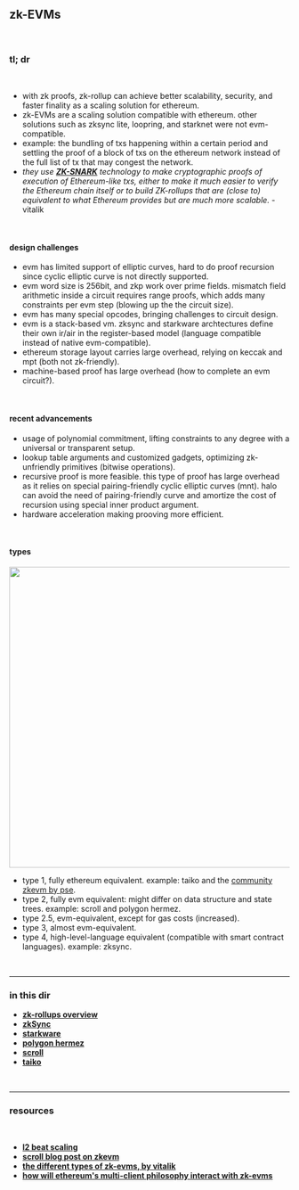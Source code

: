 ## zk-EVMs

<br>

### tl; dr

<br>

* with zk proofs, zk-rollup can achieve better scalability, security, and faster finality as a scaling solution for ethereum.
* zk-EVMs are a scaling solution compatible with ethereum. other solutions such as zksync lite, loopring, and starknet were not evm-compatible.
* example: the bundling of txs happening within a certain period and settling the proof of a block of txs on the ethereum network instead of the full list of tx that may congest the network.
* *they use **[ZK-SNARK](https://github.com/go-outside-labs/blockchains-protocol-design/blob/main/zero_knowledge_proofs/proofs/zkSNARKS.md)** technology to make cryptographic proofs of execution of Ethereum-like txs, either to make it much easier to verify the Ethereum chain itself or to build ZK-rollups that are (close to) equivalent to what Ethereum provides but are much more scalable.* - vitalik

<br>

#### design challenges

* evm has limited support of elliptic curves, hard to do proof recursion since cyclic elliptic curve is not directly supported.
* evm word size is 256bit, and zkp work over prime fields. mismatch field arithmetic inside a circuit requires range proofs, which adds many constraints per evm step (blowing up the the circuit size).
* evm has many special opcodes, bringing challenges to circuit design.
* evm is a stack-based vm. zksync and starkware archtectures define their own ir/air in the register-based model (language compatible instead of native evm-compatible).
* ethereum storage layout carries large overhead, relying on keccak and mpt (both not zk-friendly).
* machine-based proof has large overhead (how to complete an evm circuit?).

<br>


#### recent advancements

* usage of polynomial commitment, lifting constraints to any degree with a universal or transparent setup.
* lookup table arguments and customized gadgets, optimizing zk-unfriendly primitives (bitwise operations).
* recursive proof is more feasible. this type of proof has large overhead as it relies on special pairing-friendly cyclic elliptic curves (mnt). halo can avoid the need of pairing-friendly curve and amortize the cost of recursion using special inner product argument.
* hardware acceleration making prooving more efficient.



<br>

#### types

<img width="540" src="https://user-images.githubusercontent.com/1130416/234139749-4dbac8ab-d742-45f3-b920-b0b51d8698b5.png">


* type 1, fully ethereum equivalent. example: taiko and the [community zkevm by pse](https://github.com/privacy-scaling-explorations/zkevm-specs).
* type 2, fully evm equivalent: might differ on data structure and state trees. example: scroll and polygon hermez.
* type 2.5, evm-equivalent, except for gas costs (increased).
* type 3, almost evm-equivalent.
* type 4, high-level-language equivalent (compatible with smart contract languages). example: zksync.

<br>

---

### in this dir

* **[zk-rollups overview](rollups.md)**
* **[zkSync](zkSync)**
* **[starkware](starkware.md)**
* **[polygon hermez](polygon.md)**
* **[scroll](scroll.md)**
* **[taiko](taiko.md)**

<br>

----

### resources

<br>

* **[l2 beat scaling](https://l2beat.com/scaling/tvl)**
* **[scroll blog post on zkevm](https://scroll.io/blog/zkEVM)**
* **[the different types of zk-evms, by vitalik](https://vitalik.eth.limo/general/2022/08/04/zkevm.html)**
* **[how will ethereum's multi-client philosophy interact with zk-evms](https://vitalik.ca/general/2023/03/31/zkmulticlient.html)**

